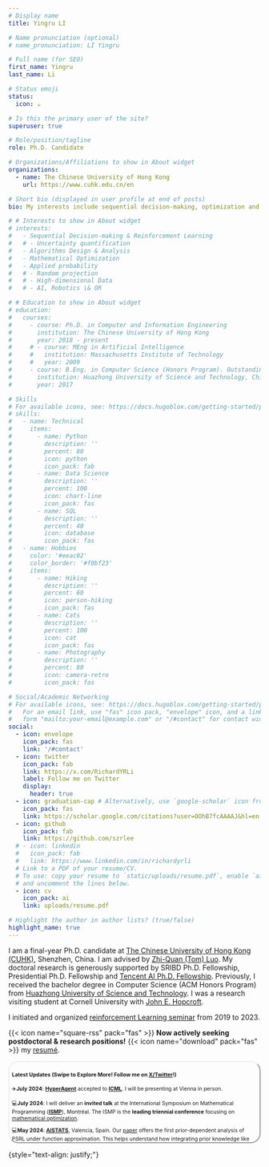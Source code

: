 ```yaml
---
# Display name
title: Yingru LI

# Name pronunciation (optional)
# name_pronunciation: LI Yingru 

# Full name (for SEO)
first_name: Yingru
last_name: Li

# Status emoji
status:
  icon: ☕️

# Is this the primary user of the site?
superuser: true

# Role/position/tagline
role: Ph.D. Candidate

# Organizations/Affiliations to show in About widget
organizations:
  - name: The Chinese University of Hong Kong
    url: https://www.cuhk.edu.cn/en

# Short bio (displayed in user profile at end of posts)
bio: My interests include sequential decision-making, optimization and applied probability with applications in AI \& OR.

# # Interests to show in About widget
# interests:
#   - Sequential Decision-making & Reinforcement Learning
#   # - Uncertainty quantification
#   - Algorithms Design & Analysis
#   - Mathematical Optimization
#   - Applied probability
#   # - Random projection
#   # - High-dimensional Data
#   # - AI, Robotics \& OR

# # Education to show in About widget
# education:
#   courses:
#     - course: Ph.D. in Computer and Information Engineering
#       institution: The Chinese University of Hong Kong
#       year: 2018 - present
#     # - course: MEng in Artificial Intelligence
#     #   institution: Massachusetts Institute of Technology
#     #   year: 2009
#     - course: B.Eng. in Computer Science (Honors Program). Outstanding Graduate
#       institution: Huazhong University of Science and Technology, China
#       year: 2017

# Skills
# For available icons, see: https://docs.hugoblox.com/getting-started/page-builder/#icons
# skills:
#   - name: Technical
#     items:
#       - name: Python
#         description: ''
#         percent: 80
#         icon: python
#         icon_pack: fab
#       - name: Data Science
#         description: ''
#         percent: 100
#         icon: chart-line
#         icon_pack: fas
#       - name: SQL
#         description: ''
#         percent: 40
#         icon: database
#         icon_pack: fas
#   - name: Hobbies
#     color: '#eeac02'
#     color_border: '#f0bf23'
#     items:
#       - name: Hiking
#         description: ''
#         percent: 60
#         icon: person-hiking
#         icon_pack: fas
#       - name: Cats
#         description: ''
#         percent: 100
#         icon: cat
#         icon_pack: fas
#       - name: Photography
#         description: ''
#         percent: 80
#         icon: camera-retro
#         icon_pack: fas

# Social/Academic Networking
# For available icons, see: https://docs.hugoblox.com/getting-started/page-builder/#icons
#   For an email link, use "fas" icon pack, "envelope" icon, and a link in the
#   form "mailto:your-email@example.com" or "/#contact" for contact widget.
social:
  - icon: envelope
    icon_pack: fas
    link: '/#contact'
  - icon: twitter
    icon_pack: fab
    link: https://x.com/RichardYRLi
    label: Follow me on Twitter
    display:
      header: true
  - icon: graduation-cap # Alternatively, use `google-scholar` icon from `ai` icon pack
    icon_pack: fas
    link: https://scholar.google.com/citations?user=OOhB7fcAAAAJ&hl=en
  - icon: github
    icon_pack: fab
    link: https://github.com/szrlee
  # - icon: linkedin
  #   icon_pack: fab
  #   link: https://www.linkedin.com/in/richardyrli
  # Link to a PDF of your resume/CV.
  # To use: copy your resume to `static/uploads/resume.pdf`, enable `ai` icons in `params.yaml`,
  # and uncomment the lines below.
  - icon: cv
    icon_pack: ai
    link: uploads/resume.pdf

# Highlight the author in author lists? (true/false)
highlight_name: true
---
```


I am a final-year Ph.D. candidate at [The Chinese University of Hong Kong (CUHK)](https://www.cuhk.edu.cn/en), Shenzhen, China.
I am advised by [Zhi-Quan (Tom) Luo](https://sds.cuhk.edu.cn/en/teacher/214). My doctoral research is generously supported by SRIBD Ph.D. Fellowship, Presidential Ph.D. Fellowship and [Tencent AI Ph.D. Fellowship](https://ai.tencent.com/ailab/en/index).
Previously, I received the bachelor degree in Computer Science (ACM Honors Program) from [Huazhong University of Science and Technology](http://english.cs.hust.edu.cn/).
I was a research visiting student at Cornell University with [John E. Hopcroft](http://www.cs.cornell.edu/jeh/).

I initiated and organized [reinforcement Learning seminar](https://rlseminar.github.io/) from 2019 to 2023.

{{< icon name="square-rss" pack="fas" >}} **Now actively seeking postdoctoral & research positions!** {{< icon name="download" pack="fas" >}} my [resumé](uploads/resume.pdf).
 <!-- [cards](uploads/personal/Yingru_Cards_phd_candidates.pdf). -->
<div style="border: 2px outset; border-radius: 20px;
 padding: 5px; font-size: 75%; height: 150px; overflow: scroll; scrollbar-width: thin; scrollbar-color: #888888 #dddddd;">

#### Latest Updates (Swipe to Explore More! Follow me on [X/Twitter](https://twitter.com/RichardYRLi)!)
 ✈️**July 2024**: [**HyperAgent**](/publication/li-2024-hyperagent) accepted to [**ICML**](https://icml.cc). I will be presenting at Vienna in person.

 💻**July 2024**: I will deliver an **invited talk** at the International Symposium on Mathematical Programming ([**ISMP**](http://ismp2024.gerad.ca)), Montréal. The ISMP is the **leading triennial conference** focusing on [mathematical optimization](https://www.mathopt.org/?nav=ismp).


 💻**May 2024**: [**AISTATS**](https://aistats.org/aistats2024/index.html), Valencia, Spain. Our [paper](/publication/li-2024-prior) offers the first prior-dependent analysis of PSRL under function approximation. This helps understand how integrating prior knowledge like historical data or pre-trained models (LLMs) enhances RL agent efficiency.

 💻**May 2024**: Remote presentation [**HyperAgent**](/publication/li-2024-hyperagent) at the [**ICLR**](https://neurips.cc) in Vienna, Austria, during the Workshop on Bridging the Gap Between Practice and Theory in Deep Learning. HyperAgent represents a significant stride towards aligning theoretical foundations with practical deep RL applications.

 💻**March 2024**: **Two Talks** at the Informs Optimization Society ([**IOS**](https://ios2024.rice.edu)) Conference at Rice University. **(1)** ["HyperAgent: A simple, efficient, scalable and provable RL framework for complex environments"](/talk/hyperagent-a-simple-efficient-scalable-and-provable-rl-framework/) and **(2)** ["A Tutorial on Thompson Sampling and Ensemble Sampling"](uploads/slides/TS_ES_bg.pdf).

 🎉**Jan 2024**: Our work about [**HyperAgent**](/publication/li-2024-hyperagent) received [**Best Paper Award**](https://mp.weixin.qq.com/s/erfgIgYJCjYg2aRTnqseuQ) in the third doctoral and postdoctoral [Daoyuan academic forum](/talk/hyperagent-a-simple-efficient-and-scalable-rl-framework-for-complex-environments/).

 ✈️**December 2023**: [**NeurIPS**](https://neurips.cc), New Orleans 🚀 My research addresses **efficiency challenges in reinforcement learning (RL).** It encompasses both theoretical aspects of *high-dimentional probability* and *practical applications* in Deep RL [[1]](/publication/li-2024-hyperagent). I have developed a novel random projection tool for high-dimensional *sequentially dependent data*, a **non-trivial** martingale extension of Johnson–Lindenstrauss [[2]](/publication/li-2024-probability). 🚀
</div>


{style="text-align: justify;"}